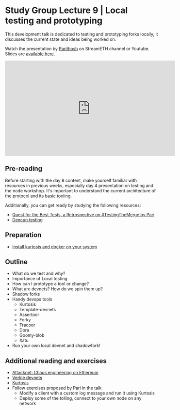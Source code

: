 # Study Group Lecture 9 | Local testing and prototyping 

This development talk is dedicated to testing and prototyping forks locally, it discusses the current state and ideas being worked on. 

Watch the presentation by [Parithosh](https://twitter.com/parithosh_j) on StreamETH channel or Youtube. Slides are [available here](https://github.com/eth-protocol-fellows/protocol-studies/blob/main/docs/eps/presentations/week9-dev.pdf). 

<iframe width="560" height="315" src="https://www.youtube.com/embed/Enf8006zKLI?si=hJe4xFqiY81C0DwQ" title="YouTube video player" frameborder="0" allow="accelerometer; autoplay; clipboard-write; encrypted-media; gyroscope; picture-in-picture; web-share" referrerpolicy="strict-origin-when-cross-origin" allowfullscreen></iframe>

## Pre-reading

Before starting with the day 9 content, make yourself familiar with resources in previous weeks, especially day 4 presentation on testing and the node workshop. It's important to understand the current architecture of the protocol and its basic tooling. 

Additionally, you can get ready by studying the following resources:
- [Quest for the Best Tests, a Retrospective on #TestingTheMerge by Pari](https://archive.devcon.org/archive/watch/6/quest-for-the-best-tests-a-retrospective-on-testingthemerge/?tab=YouTube)
- [Dencun testing](https://www.youtube.com/watch?v=88tZticGbTo)

## Preparation
- [Install kurtosis and docker on your system](https://docs.kurtosis.com/quickstart/)

## Outline

- What do we test and why?
- Importance of Local testing
- How can I prototype a tool or change?
- What are devnets? How do we spin them up?
- Shadow forks 
- Handy devops tools
  - Kurtosis
  - Template-devnets
  - Assertoor
  - Forky
  - Tracoor
  - Dora
  - Goomy-blob
  - Xatu
- Run your own local devnet and shadowfork!

## Additional reading and exercises
- [Attacknet: Chaos engineering on Ethereum](https://ethpandaops.io/posts/attacknet-introduction/)
- [Verkle devnets](https://github.com/ethpandaops/verkle-devnets)
- [Kurtosis](https://github.com/kurtosis-tech/kurtosis)
- Follow exercises proposed by Pari in the talk
   - Modify a client with a custom log message and run it using Kurtosis
   - Deploy some of the tolling, connect to your own node on any network 